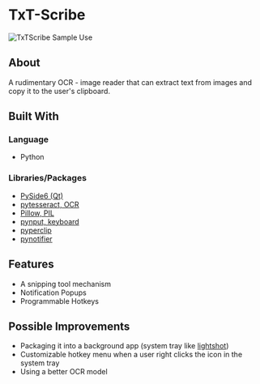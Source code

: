# TxT-Scribe

![TxTScribe Sample Use](https://user-images.githubusercontent.com/78674944/236726857-b2feb3d5-40bd-4377-ab2a-5f8a326311e6.gif)

## About

A rudimentary OCR - image reader that can extract text from images and copy it to the user's clipboard.

## Built With
### Language
- Python

### Libraries/Packages
- [PySide6 (Qt)](https://pypi.org/project/PySide6/)
- [pytesseract, OCR](https://pypi.org/project/pytesseract/)
- [Pillow, PIL](https://github.com/python-pillow/Pillow/)
- [pynput, keyboard](https://pypi.org/project/pynput/)
- [pyperclip](https://pypi.org/project/pyperclip/)
- [pynotifier](https://pypi.org/project/py-notifier/)

## Features
- A snipping tool mechanism
- Notification Popups
- Programmable Hotkeys

## Possible Improvements
- Packaging it into a background app (system tray like [lightshot](https://app.prntscr.com/en/index.html))
- Customizable hotkey menu when a user right clicks the icon in the system tray
- Using a better OCR model
